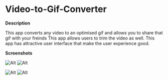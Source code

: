 # Video-to-Gif-Converter

**Description**

This app converts any video to an optimised gif and allows you to share that gif with your freinds 
This app allows users to trim the video as well.
This app has attractive user interface that  make the user experience good.


**Screenshots**

![Alt ](https://github.com/rohan35/capstone/blob/master/Screenshot_20170408-022459.png )
![Alt ](https://github.com/rohan35/capstone/blob/master/Screenshot_20170408-022741.png )

![Alt ](https://github.com/rohan35/capstone/blob/master/Screenshot_20170408-022827.png )
![Alt ](https://github.com/rohan35/capstone/blob/master/Screenshot_20170408-022917.png )



